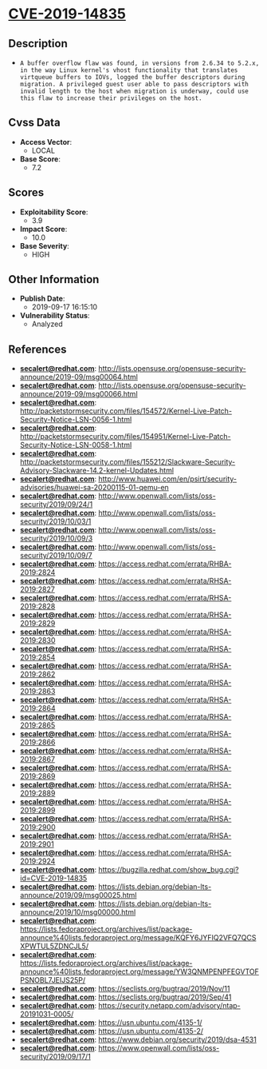 
# [CVE-2019-14835](http://lists.opensuse.org/opensuse-security-announce/2019-09/msg00064.html)

## Description

- `A buffer overflow flaw was found, in versions from 2.6.34 to 5.2.x, in the way Linux kernel's vhost functionality that translates virtqueue buffers to IOVs, logged the buffer descriptors during migration. A privileged guest user able to pass descriptors with invalid length to the host when migration is underway, could use this flaw to increase their privileges on the host.`

## Cvss Data

- **Access Vector**:
  - LOCAL
- **Base Score**:
  - 7.2

## Scores

- **Exploitability Score**:
  - 3.9
- **Impact Score**:
  - 10.0
- **Base Severity**:
  - HIGH

## Other Information

- **Publish Date**:
  - 2019-09-17 16:15:10
- **Vulnerability Status**:
  - Analyzed

## References

- **secalert@redhat.com**: http://lists.opensuse.org/opensuse-security-announce/2019-09/msg00064.html
- **secalert@redhat.com**: http://lists.opensuse.org/opensuse-security-announce/2019-09/msg00066.html
- **secalert@redhat.com**: http://packetstormsecurity.com/files/154572/Kernel-Live-Patch-Security-Notice-LSN-0056-1.html
- **secalert@redhat.com**: http://packetstormsecurity.com/files/154951/Kernel-Live-Patch-Security-Notice-LSN-0058-1.html
- **secalert@redhat.com**: http://packetstormsecurity.com/files/155212/Slackware-Security-Advisory-Slackware-14.2-kernel-Updates.html
- **secalert@redhat.com**: http://www.huawei.com/en/psirt/security-advisories/huawei-sa-20200115-01-qemu-en
- **secalert@redhat.com**: http://www.openwall.com/lists/oss-security/2019/09/24/1
- **secalert@redhat.com**: http://www.openwall.com/lists/oss-security/2019/10/03/1
- **secalert@redhat.com**: http://www.openwall.com/lists/oss-security/2019/10/09/3
- **secalert@redhat.com**: http://www.openwall.com/lists/oss-security/2019/10/09/7
- **secalert@redhat.com**: https://access.redhat.com/errata/RHBA-2019:2824
- **secalert@redhat.com**: https://access.redhat.com/errata/RHSA-2019:2827
- **secalert@redhat.com**: https://access.redhat.com/errata/RHSA-2019:2828
- **secalert@redhat.com**: https://access.redhat.com/errata/RHSA-2019:2829
- **secalert@redhat.com**: https://access.redhat.com/errata/RHSA-2019:2830
- **secalert@redhat.com**: https://access.redhat.com/errata/RHSA-2019:2854
- **secalert@redhat.com**: https://access.redhat.com/errata/RHSA-2019:2862
- **secalert@redhat.com**: https://access.redhat.com/errata/RHSA-2019:2863
- **secalert@redhat.com**: https://access.redhat.com/errata/RHSA-2019:2864
- **secalert@redhat.com**: https://access.redhat.com/errata/RHSA-2019:2865
- **secalert@redhat.com**: https://access.redhat.com/errata/RHSA-2019:2866
- **secalert@redhat.com**: https://access.redhat.com/errata/RHSA-2019:2867
- **secalert@redhat.com**: https://access.redhat.com/errata/RHSA-2019:2869
- **secalert@redhat.com**: https://access.redhat.com/errata/RHSA-2019:2889
- **secalert@redhat.com**: https://access.redhat.com/errata/RHSA-2019:2899
- **secalert@redhat.com**: https://access.redhat.com/errata/RHSA-2019:2900
- **secalert@redhat.com**: https://access.redhat.com/errata/RHSA-2019:2901
- **secalert@redhat.com**: https://access.redhat.com/errata/RHSA-2019:2924
- **secalert@redhat.com**: https://bugzilla.redhat.com/show_bug.cgi?id=CVE-2019-14835
- **secalert@redhat.com**: https://lists.debian.org/debian-lts-announce/2019/09/msg00025.html
- **secalert@redhat.com**: https://lists.debian.org/debian-lts-announce/2019/10/msg00000.html
- **secalert@redhat.com**: https://lists.fedoraproject.org/archives/list/package-announce%40lists.fedoraproject.org/message/KQFY6JYFIQ2VFQ7QCSXPWTUL5ZDNCJL5/
- **secalert@redhat.com**: https://lists.fedoraproject.org/archives/list/package-announce%40lists.fedoraproject.org/message/YW3QNMPENPFEGVTOFPSNOBL7JEIJS25P/
- **secalert@redhat.com**: https://seclists.org/bugtraq/2019/Nov/11
- **secalert@redhat.com**: https://seclists.org/bugtraq/2019/Sep/41
- **secalert@redhat.com**: https://security.netapp.com/advisory/ntap-20191031-0005/
- **secalert@redhat.com**: https://usn.ubuntu.com/4135-1/
- **secalert@redhat.com**: https://usn.ubuntu.com/4135-2/
- **secalert@redhat.com**: https://www.debian.org/security/2019/dsa-4531
- **secalert@redhat.com**: https://www.openwall.com/lists/oss-security/2019/09/17/1
